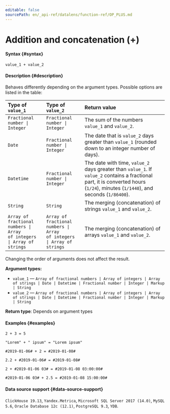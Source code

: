 ```yaml
---
editable: false
sourcePath: en/_api-ref/datalens/function-ref/OP_PLUS.md
---
```


# Addition and concatenation (+)



#### Syntax {#syntax}


```
value_1 + value_2
```

#### Description {#description}
Behaves differently depending on the argument types. Possible options are listed in the table:

| Type of `value_1`                                                                         | Type of `value_2`                                                                         | Return value                                                                                                                                                                     |
|:------------------------------------------------------------------------------------------|:------------------------------------------------------------------------------------------|:---------------------------------------------------------------------------------------------------------------------------------------------------------------------------------|
| <code>Fractional number &#124; Integer</code>                                             | <code>Fractional number &#124; Integer</code>                                             | The sum of the numbers `value_1` and `value_2`.                                                                                                                                  |
| `Date`                                                                                    | <code>Fractional number &#124; Integer</code>                                             | The date that is `value_2` days greater than `value_1` (rounded down to an integer number of days).                                                                              |
| `Datetime`                                                                                | <code>Fractional number &#124; Integer</code>                                             | The date with time, `value_2` days greater than `value_1`. If `value_2` contains a fractional part, it is converted hours (`1/24`), minutes (`1/1440`), and seconds (`1/86400`). |
| `String`                                                                                  | `String`                                                                                  | The merging (concatenation) of strings `value_1` and `value_2`.                                                                                                                  |
| <code>Array of fractional numbers &#124; Array of integers &#124; Array of strings</code> | <code>Array of fractional numbers &#124; Array of integers &#124; Array of strings</code> | The merging (concatenation) of arrays `value_1` and `value_2`.                                                                                                                   |

Changing the order of arguments does not affect the result.

**Argument types:**
- `value_1` — `Array of fractional numbers | Array of integers | Array of strings | Date | Datetime | Fractional number | Integer | Markup | String`
- `value_2` — `Array of fractional numbers | Array of integers | Array of strings | Date | Datetime | Fractional number | Integer | Markup | String`


**Return type**: Depends on argument types

#### Examples {#examples}

```
2 + 3 = 5
```

```
"Lorem" + " ipsum" = "Lorem ipsum"
```

```
#2019-01-06# + 2 = #2019-01-08#
```

```
2.2 + #2019-01-06# = #2019-01-08#
```

```
2 + #2019-01-06 03# = #2019-01-08 03:00:00#
```

```
#2019-01-06 03# + 2.5 = #2019-01-08 15:00:00#
```


#### Data source support {#data-source-support}

`ClickHouse 19.13`, `Yandex.Metrica`, `Microsoft SQL Server 2017 (14.0)`, `MySQL 5.6`, `Oracle Database 12c (12.1)`, `PostgreSQL 9.3`, `YDB`.
